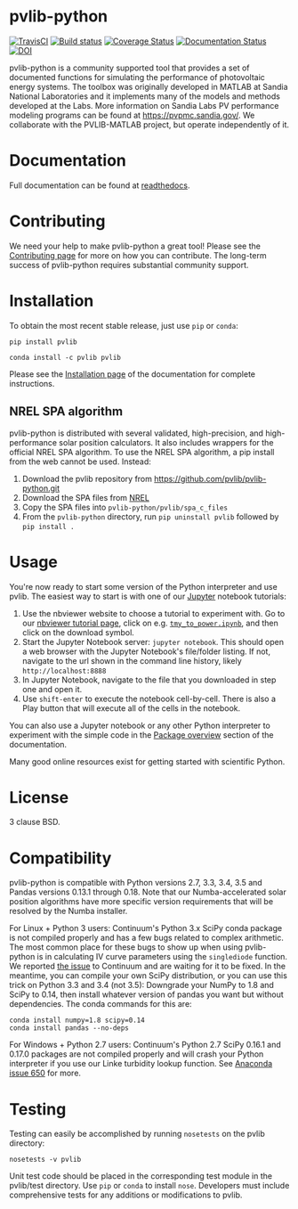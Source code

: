 pvlib-python
============

[![TravisCI](https://travis-ci.org/pvlib/pvlib-python.svg?branch=master)](https://travis-ci.org/pvlib/pvlib-python)
[![Build status](https://ci.appveyor.com/api/projects/status/gr2eyhc84tvtkopk?svg=true)](https://ci.appveyor.com/project/wholmgren/pvlib-python-fv2to)
[![Coverage Status](https://img.shields.io/coveralls/pvlib/pvlib-python.svg)](https://coveralls.io/r/pvlib/pvlib-python)
[![Documentation Status](https://readthedocs.org/projects/pvlib-python/badge/?version=latest)](http://pvlib-python.readthedocs.org/en/latest/)
[![DOI](https://zenodo.org/badge/doi/10.5281/zenodo.20562.svg)](http://dx.doi.org/10.5281/zenodo.20562)


pvlib-python is a community supported tool that provides a set of documented functions for simulating the performance of photovoltaic energy systems. The toolbox was originally developed in MATLAB at Sandia National Laboratories and it implements many of the models and methods developed at the Labs. More information on Sandia Labs PV performance modeling programs can be found at https://pvpmc.sandia.gov/. We collaborate with the PVLIB-MATLAB project, but operate independently of it.


Documentation
=============

Full documentation can be found at [readthedocs](http://pvlib-python.readthedocs.org/en/latest/).


Contributing
============

We need your help to make pvlib-python a great tool! Please see the [Contributing page](http://pvlib-python.readthedocs.org/en/latest/contributing.html) for more on how you can contribute. The long-term success of pvlib-python requires substantial community support.


Installation
============

To obtain the most recent stable release, just use ``pip`` or ``conda``:

```
pip install pvlib
```

```
conda install -c pvlib pvlib
```

Please see the [Installation page](http://pvlib-python.readthedocs.org/en/latest/installation.html) of the documentation for complete instructions.


NREL SPA algorithm
------------------
pvlib-python is distributed with several validated, high-precision, and high-performance solar position calculators.
It also includes wrappers for the official NREL SPA algorithm.
To use the NREL SPA algorithm, a pip install from the web cannot be used. Instead: 

1. Download the pvlib repository from https://github.com/pvlib/pvlib-python.git
2. Download the SPA files from [NREL](http://www.nrel.gov/midc/spa/)
3. Copy the SPA files into ``pvlib-python/pvlib/spa_c_files`` 
4. From the ``pvlib-python`` directory, run ``pip uninstall pvlib`` followed by ``pip install . ``


Usage
=====
You're now ready to start some version of the Python interpreter and use pvlib. The easiest way to start is with one of our [Jupyter](http://jupyter.org) notebook tutorials:

1. Use the nbviewer website to choose a tutorial to experiment with. Go to our [nbviewer tutorial page](http://nbviewer.jupyter.org/github/pvlib/pvlib-python/tree/master/docs/tutorials/), click on e.g. [``tmy_to_power.ipynb``](http://nbviewer.jupyter.org/github/pvlib/pvlib-python/blob/master/docs/tutorials/tmy_to_power.ipynb), and then click on the download symbol.
1. Start the Jupyter Notebook server: ``jupyter notebook``. This should open a web browser with the Jupyter Notebook's file/folder listing. If not, navigate to the url shown in the command line history, likely ``http://localhost:8888``
2. In Jupyter Notebook, navigate to the file that you downloaded in step one and open it.
2. Use ``shift-enter`` to execute the notebook cell-by-cell. There is also a Play button that will execute all of the cells in the notebook.

You can also use a Jupyter notebook or any other Python interpreter to experiment with the simple code in the [Package overview](http://pvlib-python.readthedocs.org/en/latest/package_overview.html) section of the documentation.

Many good online resources exist for getting started with scientific Python.


License
=======
3 clause BSD.


Compatibility
=============

pvlib-python is compatible with Python versions 2.7, 3.3, 3.4, 3.5 and Pandas versions 0.13.1 through 0.18. Note that our Numba-accelerated solar position algorithms have more specific version requirements that will be resolved by the Numba installer.

For Linux + Python 3 users: Continuum's Python 3.x SciPy conda package is not compiled properly and has a few bugs related to complex arithmetic. The most common place for these bugs to show up when using pvlib-python is in calculating IV curve parameters using the ``singlediode`` function. We reported [the issue](https://github.com/ContinuumIO/anaconda-issues/issues/425) to Continuum and are waiting for it to be fixed. In the meantime, you can compile your own SciPy distribution, or you can use this trick on Python 3.3 and 3.4 (not 3.5): Downgrade your NumPy to 1.8 and SciPy to 0.14, then install whatever version of pandas you want but without dependencies. The conda commands for this are:

```
conda install numpy=1.8 scipy=0.14
conda install pandas --no-deps
```

For Windows + Python 2.7 users: Continuum's Python 2.7 SciPy 0.16.1 and 0.17.0 packages are not compiled properly and will crash your Python interpreter if you use our Linke turbidity lookup function. See [Anaconda issue 650](https://github.com/ContinuumIO/anaconda-issues/issues/650) for more.


Testing
=======
Testing can easily be accomplished by running ``nosetests`` on the pvlib directory:
```
nosetests -v pvlib
```
Unit test code should be placed in the corresponding test module in the pvlib/test directory. Use ``pip`` or ``conda`` to install ``nose``. Developers must include comprehensive tests for any additions or modifications to pvlib.
